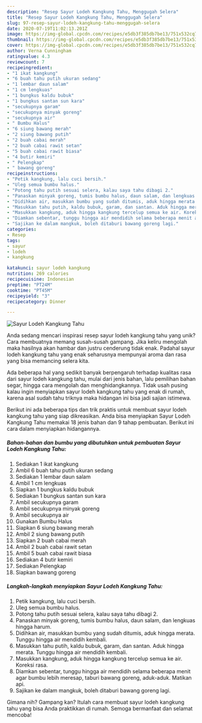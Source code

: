 ```yaml
---
description: "Resep Sayur Lodeh Kangkung Tahu, Menggugah Selera"
title: "Resep Sayur Lodeh Kangkung Tahu, Menggugah Selera"
slug: 97-resep-sayur-lodeh-kangkung-tahu-menggugah-selera
date: 2020-07-19T11:02:13.201Z
image: https://img-global.cpcdn.com/recipes/e5db3f385db7be13/751x532cq70/sayur-lodeh-kangkung-tahu-foto-resep-utama.jpg
thumbnail: https://img-global.cpcdn.com/recipes/e5db3f385db7be13/751x532cq70/sayur-lodeh-kangkung-tahu-foto-resep-utama.jpg
cover: https://img-global.cpcdn.com/recipes/e5db3f385db7be13/751x532cq70/sayur-lodeh-kangkung-tahu-foto-resep-utama.jpg
author: Verna Cunningham
ratingvalue: 4.3
reviewcount: 7
recipeingredient:
- "1 ikat kangkung"
- "6 buah tahu putih ukuran sedang"
- "1 lembar daun salam"
- "1 cm lengkuas"
- "1 bungkus kaldu bubuk"
- "1 bungkus santan sun kara"
- "secukupnya garam"
- "secukupnya minyak goreng"
- "secukupnya air"
- " Bumbu Halus"
- "6 siung bawang merah"
- "2 siung bawang putih"
- "2 buah cabai merah"
- "2 buah cabai rawit setan"
- "5 buah cabai rawit biasa"
- "4 butir kemiri"
- " Pelengkap"
- " bawang goreng"
recipeinstructions:
- "Petik kangkung, lalu cuci bersih."
- "Uleg semua bumbu halus."
- "Potong tahu putih sesuai selera, kalau saya tahu dibagi 2."
- "Panaskan minyak goreng, tumis bumbu halus, daun salam, dan lengkuas hingga harum."
- "Didihkan air, masukkan bumbu yang sudah ditumis, aduk hingga merata. Tunggu hingga air mendidih kembali."
- "Masukkan tahu putih, kaldu bubuk, garam, dan santan. Aduk hingga merata. Tunggu hingga air mendidih kembali."
- "Masukkan kangkung, aduk hingga kangkung tercelup semua ke air. Koreksi rasa."
- "Diamkan sebentar, tunggu hingga air mendidih selama beberapa menit agar bumbu lebih meresap, taburi bawang goreng, aduk-aduk. Matikan api."
- "Sajikan ke dalam mangkuk, boleh ditaburi bawang goreng lagi."
categories:
- Resep
tags:
- sayur
- lodeh
- kangkung

katakunci: sayur lodeh kangkung 
nutrition: 269 calories
recipecuisine: Indonesian
preptime: "PT24M"
cooktime: "PT45M"
recipeyield: "3"
recipecategory: Dinner

---
```



![Sayur Lodeh Kangkung Tahu](https://img-global.cpcdn.com/recipes/e5db3f385db7be13/751x532cq70/sayur-lodeh-kangkung-tahu-foto-resep-utama.jpg)

Anda sedang mencari inspirasi resep sayur lodeh kangkung tahu yang unik? Cara membuatnya memang susah-susah gampang. Jika keliru mengolah maka hasilnya akan hambar dan justru cenderung tidak enak. Padahal sayur lodeh kangkung tahu yang enak seharusnya mempunyai aroma dan rasa yang bisa memancing selera kita.

Ada beberapa hal yang sedikit banyak berpengaruh terhadap kualitas rasa dari sayur lodeh kangkung tahu, mulai dari jenis bahan, lalu pemilihan bahan segar, hingga cara mengolah dan menghidangkannya. Tidak usah pusing kalau ingin menyiapkan sayur lodeh kangkung tahu yang enak di rumah, karena asal sudah tahu triknya maka hidangan ini bisa jadi sajian istimewa.




Berikut ini ada beberapa tips dan trik praktis untuk membuat sayur lodeh kangkung tahu yang siap dikreasikan. Anda bisa menyiapkan Sayur Lodeh Kangkung Tahu memakai 18 jenis bahan dan 9 tahap pembuatan. Berikut ini cara dalam menyiapkan hidangannya.

<!--inarticleads1-->

##### Bahan-bahan dan bumbu yang dibutuhkan untuk pembuatan Sayur Lodeh Kangkung Tahu:

1. Sediakan 1 ikat kangkung
1. Ambil 6 buah tahu putih ukuran sedang
1. Sediakan 1 lembar daun salam
1. Ambil 1 cm lengkuas
1. Siapkan 1 bungkus kaldu bubuk
1. Sediakan 1 bungkus santan sun kara
1. Ambil secukupnya garam
1. Ambil secukupnya minyak goreng
1. Ambil secukupnya air
1. Gunakan  Bumbu Halus
1. Siapkan 6 siung bawang merah
1. Ambil 2 siung bawang putih
1. Siapkan 2 buah cabai merah
1. Ambil 2 buah cabai rawit setan
1. Ambil 5 buah cabai rawit biasa
1. Sediakan 4 butir kemiri
1. Sediakan  Pelengkap
1. Siapkan  bawang goreng




<!--inarticleads2-->

##### Langkah-langkah menyiapkan Sayur Lodeh Kangkung Tahu:

1. Petik kangkung, lalu cuci bersih.
1. Uleg semua bumbu halus.
1. Potong tahu putih sesuai selera, kalau saya tahu dibagi 2.
1. Panaskan minyak goreng, tumis bumbu halus, daun salam, dan lengkuas hingga harum.
1. Didihkan air, masukkan bumbu yang sudah ditumis, aduk hingga merata. Tunggu hingga air mendidih kembali.
1. Masukkan tahu putih, kaldu bubuk, garam, dan santan. Aduk hingga merata. Tunggu hingga air mendidih kembali.
1. Masukkan kangkung, aduk hingga kangkung tercelup semua ke air. Koreksi rasa.
1. Diamkan sebentar, tunggu hingga air mendidih selama beberapa menit agar bumbu lebih meresap, taburi bawang goreng, aduk-aduk. Matikan api.
1. Sajikan ke dalam mangkuk, boleh ditaburi bawang goreng lagi.




Gimana nih? Gampang kan? Itulah cara membuat sayur lodeh kangkung tahu yang bisa Anda praktikkan di rumah. Semoga bermanfaat dan selamat mencoba!
